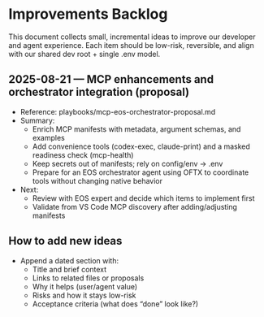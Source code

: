 # Improvements Backlog

This document collects small, incremental ideas to improve our developer and agent experience. Each item should be low-risk, reversible, and align with our shared dev root + single .env model.

## 2025-08-21 — MCP enhancements and orchestrator integration (proposal)
- Reference: playbooks/mcp-eos-orchestrator-proposal.md
- Summary:
  - Enrich MCP manifests with metadata, argument schemas, and examples
  - Add convenience tools (codex-exec, claude-print) and a masked readiness check (mcp-health)
  - Keep secrets out of manifests; rely on config/env → .env
  - Prepare for an EOS orchestrator agent using OFTX to coordinate tools without changing native behavior
- Next:
  - Review with EOS expert and decide which items to implement first
  - Validate from VS Code MCP discovery after adding/adjusting manifests

## How to add new ideas
- Append a dated section with:
  - Title and brief context
  - Links to related files or proposals
  - Why it helps (user/agent value)
  - Risks and how it stays low-risk
  - Acceptance criteria (what does “done” look like?)

